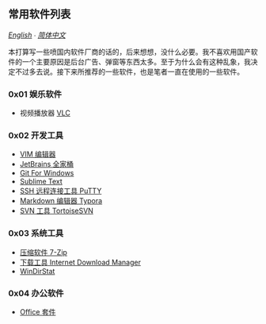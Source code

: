 ## 常用软件列表

*[English](README-en.md) ∙ [简体中文](README.md)*

本打算写一些喷国内软件厂商的话的，后来想想，没什么必要。我不喜欢用国产软件的一个主要原因是后台广告、弹窗等东西太多。至于为什么会有这种乱象，我决定不过多去说。接下来所推荐的一些软件，也是笔者一直在使用的一些软件。

### 0x01 娱乐软件
- 视频播放器 [VLC](vlc)

### 0x02 开发工具
- [VIM 编辑器](vim)
- [JetBrains 全家桶](jetbrains)
- [Git For Windows](git-for-windows)
- [Sublime Text](sublime-text)
- [SSH 远程连接工具 PuTTY](putty)
- [Markdown 编辑器 Typora](typora)
- [SVN 工具 TortoiseSVN](tortoisesvn)

### 0x03 系统工具
- [压缩软件 7-Zip](7-zip)
- [下载工具 Internet Download Manager](idm)
- [WinDirStat](windirstat)

### 0x04 办公软件
- [Office 套件](ms-office)


